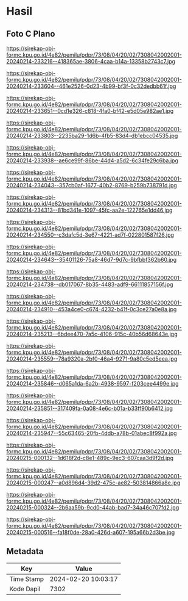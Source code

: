 # Hasil

## Foto C Plano

https://sirekap-obj-formc.kpu.go.id/4e82/pemilu/pdpr/73/08/04/20/02/7308042002001-20240214-233216--418365ae-3806-4caa-b14a-13358b2743c7.jpg

https://sirekap-obj-formc.kpu.go.id/4e82/pemilu/pdpr/73/08/04/20/02/7308042002001-20240214-233604--461e2526-0d23-4b99-bf3f-0c32dedbb61f.jpg

https://sirekap-obj-formc.kpu.go.id/4e82/pemilu/pdpr/73/08/04/20/02/7308042002001-20240214-233651--0cd1e326-c818-4fa0-bf42-e5d05e982ae1.jpg

https://sirekap-obj-formc.kpu.go.id/4e82/pemilu/pdpr/73/08/04/20/02/7308042002001-20240214-233803--2235ba29-1d6b-4fb5-83d4-db1ebcc04535.jpg

https://sirekap-obj-formc.kpu.go.id/4e82/pemilu/pdpr/73/08/04/20/02/7308042002001-20240214-233938--ae6ce99f-86be-44d4-a5d2-6c34fe29c6ba.jpg

https://sirekap-obj-formc.kpu.go.id/4e82/pemilu/pdpr/73/08/04/20/02/7308042002001-20240214-234043--357cb0af-1677-40b2-8769-b259b738791d.jpg

https://sirekap-obj-formc.kpu.go.id/4e82/pemilu/pdpr/73/08/04/20/02/7308042002001-20240214-234313--81bd341e-1097-45fc-aa2e-122765e1dd46.jpg

https://sirekap-obj-formc.kpu.go.id/4e82/pemilu/pdpr/73/08/04/20/02/7308042002001-20240214-234550--c3dafc5d-3e67-4221-ad7f-022801587f26.jpg

https://sirekap-obj-formc.kpu.go.id/4e82/pemilu/pdpr/73/08/04/20/02/7308042002001-20240214-234643--35401126-75a8-46d7-9d7c-9bfbbf362b60.jpg

https://sirekap-obj-formc.kpu.go.id/4e82/pemilu/pdpr/73/08/04/20/02/7308042002001-20240214-234738--db017067-8b35-4483-adf9-66111857156f.jpg

https://sirekap-obj-formc.kpu.go.id/4e82/pemilu/pdpr/73/08/04/20/02/7308042002001-20240214-234910--453a4ce0-c674-4232-b41f-0c3ce27a0e8a.jpg

https://sirekap-obj-formc.kpu.go.id/4e82/pemilu/pdpr/73/08/04/20/02/7308042002001-20240214-235213--6bdee470-7a5c-4106-915c-40b56d68643e.jpg

https://sirekap-obj-formc.kpu.go.id/4e82/pemilu/pdpr/73/08/04/20/02/7308042002001-20240214-235559--78a9320a-2bf0-46a4-9271-9a80c5ed5eea.jpg

https://sirekap-obj-formc.kpu.go.id/4e82/pemilu/pdpr/73/08/04/20/02/7308042002001-20240214-235846--d065a1da-6a2b-4938-9597-f203cee4499e.jpg

https://sirekap-obj-formc.kpu.go.id/4e82/pemilu/pdpr/73/08/04/20/02/7308042002001-20240214-235851--317409fa-0a08-4e6c-b01a-b33ff90b6412.jpg

https://sirekap-obj-formc.kpu.go.id/4e82/pemilu/pdpr/73/08/04/20/02/7308042002001-20240214-235947--55c63465-20fb-4ddb-a78b-01abec8f992a.jpg

https://sirekap-obj-formc.kpu.go.id/4e82/pemilu/pdpr/73/08/04/20/02/7308042002001-20240215-000132--1d618f2d-c8e1-489c-9ec3-607caa3d9f2d.jpg

https://sirekap-obj-formc.kpu.go.id/4e82/pemilu/pdpr/73/08/04/20/02/7308042002001-20240215-000247--a0d896d4-39d2-475c-ae82-503814866a8e.jpg

https://sirekap-obj-formc.kpu.go.id/4e82/pemilu/pdpr/73/08/04/20/02/7308042002001-20240215-000324--2b6aa59b-9cd0-44ab-bad7-34a46c707fd2.jpg

https://sirekap-obj-formc.kpu.go.id/4e82/pemilu/pdpr/73/08/04/20/02/7308042002001-20240215-000516--fa18f0de-28a0-426d-a607-195a66b2d3be.jpg


## Metadata

| Key        | Value               |
| ---------- | ------------------- |
| Time Stamp | 2024-02-20 10:03:17 |
| Kode Dapil | 7302                |



